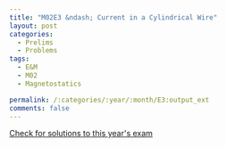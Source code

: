 ```yaml
---
title: "M02E3 &ndash; Current in a Cylindrical Wire"
layout: post
categories:
  - Prelims
  - Problems
tags:
  - E&M
  - M02
  - Magnetostatics

permalink: /:categories/:year/:month/E3:output_ext
comments: false
---
```

<object data="2002M3E.pdf" type="application/pdf" width="100%" height="500"></object>
<div class="message"><a href='https://princetonprelim.com/prelim/9/'>Check for solutions to this year's exam</a></div>